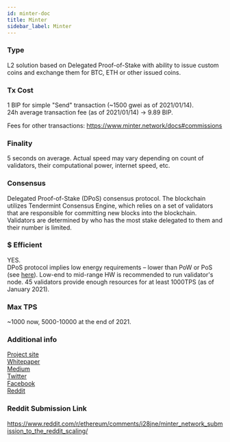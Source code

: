 ```yaml
---
id: minter-doc
title: Minter
sidebar_label: Minter
---
```


### Type

L2 solution based on Delegated Proof-of-Stake with ability to issue custom coins and exchange them for BTC, ETH or other issued coins.

### Tx Cost

1 BIP for simple "Send" transaction (~1500 gwei as of 2021/01/14).  
24h average transaction fee (as of 2021/01/14) -> 9.89 BIP.

Fees for other transactions: https://www.minter.network/docs#commissions

### Finality

5 seconds on average. Actual speed may vary depending on count of validators, their computational power, internet speed, etc.

### Consensus

Delegated Proof-of-Stake (DPoS) consensus protocol. The blockchain utilizes Tendermint Consensus Engine, which relies on a set of validators that are responsible for committing new blocks into the blockchain. Validators are determined by who has the most stake delegated to them and their number is limited.

### $ Efficient

YES.  
DPoS protocol implies low energy requirements – lower than PoW or PoS (see [here](https://ieeexplore.ieee.org/abstract/document/8798621)). Low-end to mid-range HW is recommended to run validator's node. 45 validators provide enough resources for at least 1000TPS (as of January 2021).

### Max TPS

~1000 now, 5000-10000 at the end of 2021.

### Additional info

[Project site](https://www.minter.network/)  
[Whitepaper](https://about.minter.network/Minter_White_Paper.pdf?v04)  
[Medium](https://medium.com/@MinterTeam)  
[Twitter](https://twitter.com/MinterTeam)  
[Facebook](https://www.facebook.com/MinterNetwork)  
[Reddit](https://www.reddit.com/r/Minter/)

### Reddit Submission Link

https://www.reddit.com/r/ethereum/comments/i28jne/minter_network_submission_to_the_reddit_scaling/
